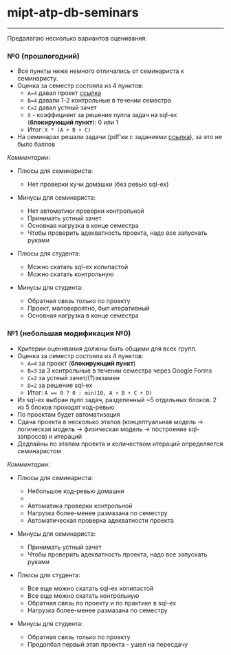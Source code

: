# mipt-atp-db-seminars
---

Предалагаю несколько вариантов оценивания.

### №0 (прошлогодний)

  * Все пункты ниже немного отличались от семинариста к семинаристу.
  * Оценка за семестр состояла из 4 пунктов:
    * `A=4` давал проект [ссылка](https://drive.google.com/drive/folders/1lK1GvlgnwwPTdAGsrv_ywhzs1iHQvbC8)
    * `B=4` давали 1-2 контрольные в течении семестра
    * `C=2` давал устный зачет
    * `X` - коэффициент за решение пулла задач на sql-ex (**блокирующий пункт**): 0 или 1
    * Итог: `X * (A + B + C)`
  * На семинарах решали задачи (pdf'ки с заданиями [ссылка](https://drive.google.com/drive/folders/1lK1GvlgnwwPTdAGsrv_ywhzs1iHQvbC8)), за это не было баллов

_Комментарии_:
  * Плюсы для семинариста:
    * Нет проверки кучи домашки (без ревью sql-ex)
  * Минусы для семинариста:
    * Нет автоматики проверки контрольной
    * Принимать устный зачет
    * Основная нагрузка в конце семестра
    * Чтобы проверить адекватность проекта, надо все запускать руками
  
  * Плюсы для студента:
    * Можно скатать sql-ex копипастой
    * Можно скатать контрольную
  * Минусы для студента:
    * Обратная связь только по проекту
    * Проект, маловероятно, был итеративный
    * Основная нагрузка в конце семестра


### №1 (небольшая модификация №0)

  * Критерии оценивания должны быть общими для всех групп.
  * Оценка за семестр состояла из 4 пунктов:
    * `A=4` за проект (**блокирующий пункт**)
    * `B=3` за 3 контрольные в течении семестра через Google Forms
    * `C=2` за устный зачет/(?)экзамен
    * `D=2` за решение sql-ex
    * Итог: `A == 0 ? 0 : min(10, A + B + C + D)`
  * Из sql-ex выбран пулл задач, разделенный ~5 отдельных блоков. 2 из 5 блоков проходят код-ревью 
  * По проектам будет автоматизация
  * Сдача проекта в несколько этапов (концептуальная модель -> логическая модель -> физическая модель -> построение sql-запросов) и итераций
  * Дедлайны по этапам проекта и количеством итераций определяется семинаристом
 
_Комментарии_:
  * Плюсы для семинариста:
    * Небольшое код-ревью домашки
    * 
    * Автоматика проверки контрольной
    * Нагрузка более-менее размазана по семестру
    * Автоматическая проверка адекватности проекта
  * Минусы для семинариста:
    * Принимать устный зачет
    * Чтобы проверить адекватность проекта, надо все запускать руками
  
  * Плюсы для студента:
    * Все еще можно скатать sql-ex копипастой
    * Все еще можно скатать контрольную
    * Обратная связь по проекту и по практике в sql-ex
    * Нагрузка более-менее размазана по семестру
  * Минусы для студента:
    * Обратная связь только по проекту
    * Продолбал первый этап проекта - ушел на пересдачу
